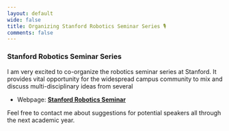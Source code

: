 ```yaml
---
layout: default
wide: false
title: Organizing Stanford Robotics Seminar Series 🎙️
comments: false
---
```


### **Stanford Robotics Seminar Series**

I am very excited to co-organize the robotics seminar series at Stanford. 
It provides vital opportunity for the widespread campus community to mix and discuss multi-disciplinary ideas from several 

* Webpage: [**Stanford Robotics Seminar**](http://robotics.stanford.edu/seminar/#!index.md)  

Feel free to contact me about suggestions for potential speakers all through the next academic year.



